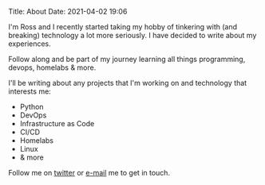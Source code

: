 Title: About
Date: 2021-04-02 19:06

I'm Ross and I recently started taking my hobby of tinkering with (and breaking) technology a lot more seriously. I have decided to write about my experiences. 

Follow along and be part of my journey learning all things programming, devops, homelabs & more.

I'll be writing about any projects that I'm working on and technology that interests me:

* Python
* DevOps
* Infrastructure as Code
* CI/CD
* Homelabs
* Linux
* & more

Follow me on [twitter](https://twitter.com/rossw_) or [e-mail](mailto:contact@rossw.co.uk) me to get in touch.